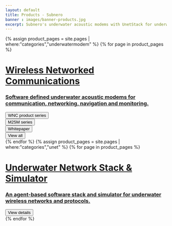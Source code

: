 ```yaml
---
layout: default
title: Products - Subnero
banner : images/banner-products.jpg
excerpt: Subnero's underwater acoustic modems with UnetStack for underwater wireless communication and networking and SWAN for real-time water-quality monitoring.
---
```

<div class='full tall' style='background-image: url({{site.baseurl}}/{{page.banner}});'>
  <div class='row'>
    <div class='large-12 columns'>
    </div>
  </div>
  <div class='four spacing'></div>
  <div class='four spacing'></div>
</div>

<div class='full'>
  {% assign product_pages = site.pages | where:"categories","underwatermodem" %}
  {% for page in product_pages %}
  <div class='category-container bg-white'>
    <div class='category-row'>
        <div class='large-3 columns category-img'>
          <a href='{{site.baseurl}}/products/modem.html?&section=M25Mseries'><img alt="" class='round-border-20' src="{{site.baseurl}}/{{page.thumbnail}}"/></a>
        </div>
        <div class='large-9 columns'>
          <div class='category-content'>
            <a href='{{site.baseurl}}/products/wnc.html'><h1>Wireless Networked Communications</h1></a>
            <a href='{{site.baseurl}}/products/wnc.html'><h3>Software defined underwater acoustic modems for communication, networking, navigation and monitoring.</h3></a>
            <div class='media'>
              <div class='modem-type'>
                <a href='{{site.baseurl}}/products/wnc.html'>
                  <button class='button-outline'>WNC product series</button>
                </a>
              </div>
              <div class='modem-type'>
                <a href='{{site.baseurl}}/products/modem.html?&section=M25Mseries'>
                  <button class='button-outline'>M25M series</button>
                </a>
              </div>
              <div class='modem-type'>
                <a href='{{site.baseurl}}/brochures/WNC-whitepaper.pdf'>
                  <button class='button-outline'>Whitepaper</button>
                </a>
              </div>
              <div class='modem-type'>
                <a href='{{site.baseurl}}/products/modem.html'>
                  <button class='button-outline'>View all</button>
                </a>
              </div>
            </div>
          </div>
      </div>
    </div>
  </div>
  {% endfor %}
  {% assign product_pages = site.pages | where:"categories","unet" %}
  {% for page in product_pages %}
  <div class='category-container bg-grey'>
    <div class='category-row'>
      <div class='large-3 columns category-img'>
        <a href='{{site.baseurl}}/products/unet'><img alt="" class='round-border-20' src="{{site.baseurl}}/{{page.thumbnail}}"/></a>
      </div>   
      <div class='large-9 columns'> 
        <div class='category-content'>
          <a href='{{site.baseurl}}/products/unet'><h1>Underwater Network Stack & Simulator</h1></a>
          <a href='{{site.baseurl}}/products/unet'><h3>An agent-based software stack and simulator for underwater wireless networks and protocols.</h3></a>
          <div class='media'>
            <div class='modem-type'>
              <a href='{{site.baseurl}}/products/unet'><button class='button-outline'>View details</button></a>
            </div>
          </div>
        </div>
      </div>
    </div>
  </div>
  {% endfor %}
</div>
